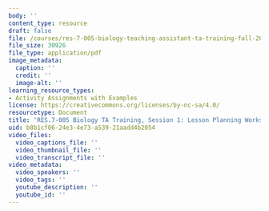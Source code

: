 ```yaml
---
body: ''
content_type: resource
draft: false
file: /courses/res-7-005-biology-teaching-assistant-ta-training-fall-2021/lesson-planning-worksheet_.pdf
file_size: 30926
file_type: application/pdf
image_metadata:
  caption: ''
  credit: ''
  image-alt: ''
learning_resource_types:
- Activity Assignments with Examples
license: https://creativecommons.org/licenses/by-nc-sa/4.0/
resourcetype: Document
title: 'RES.7-005 Biology TA Training, Session 1: Lesson Planning Worksheet'
uid: b8b1cf06-24e3-4e73-a539-21aadd4b2054
video_files:
  video_captions_file: ''
  video_thumbnail_file: ''
  video_transcript_file: ''
video_metadata:
  video_speakers: ''
  video_tags: ''
  youtube_description: ''
  youtube_id: ''
---
```

